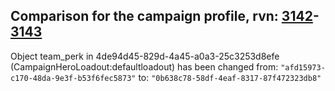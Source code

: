 ## Comparison for the campaign profile, rvn: [3142](https://github.com/PRO100KatYT/FortniteProfileRevisions/tree/main/profiles/campaign/3142%20campaign.json)-[3143](https://github.com/PRO100KatYT/FortniteProfileRevisions/tree/main/profiles/campaign/3143%20campaign.json)

Object team_perk in 4de94d45-829d-4a45-a0a3-25c3253d8efe (CampaignHeroLoadout:defaultloadout) has been changed from: `"afd15973-c170-48da-9e3f-b53f6fec5873"` to: `"0b638c78-58df-4eaf-8317-87f472323db8"`
<br><br>
